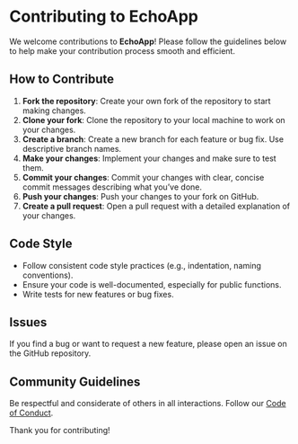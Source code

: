 # Contributing to EchoApp

We welcome contributions to **EchoApp**! Please follow the guidelines below to help make your contribution process smooth and efficient.

## How to Contribute

1. **Fork the repository**: Create your own fork of the repository to start making changes.
2. **Clone your fork**: Clone the repository to your local machine to work on your changes.
3. **Create a branch**: Create a new branch for each feature or bug fix. Use descriptive branch names.
4. **Make your changes**: Implement your changes and make sure to test them.
5. **Commit your changes**: Commit your changes with clear, concise commit messages describing what you’ve done.
6. **Push your changes**: Push your changes to your fork on GitHub.
7. **Create a pull request**: Open a pull request with a detailed explanation of your changes.

## Code Style

- Follow consistent code style practices (e.g., indentation, naming conventions).
- Ensure your code is well-documented, especially for public functions.
- Write tests for new features or bug fixes.

## Issues

If you find a bug or want to request a new feature, please open an issue on the GitHub repository.

## Community Guidelines

Be respectful and considerate of others in all interactions. Follow our [Code of Conduct](CODE_OF_CONDUCT.md).

Thank you for contributing!

